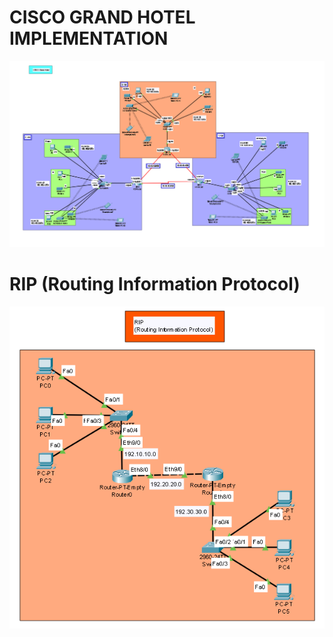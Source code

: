 # CISCO GRAND HOTEL IMPLEMENTATION
<img src="https://github.com/reisoglusoftware/Networking-Projects/blob/main/CISCO%20Grand%20Hotel/Cisco%20Grand%20Hotel.png">

# RIP (Routing Information Protocol)
<img src="https://github.com/reisoglusoftware/Networking-Projects/blob/main/RIP%20(Routing%20Information%20Protocol)/RIP.png">
